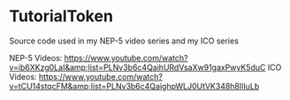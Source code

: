 # TutorialToken
Source code used in my NEP-5 video series and my ICO series

NEP-5 Videos: https://www.youtube.com/watch?v=ib6XKzg0LaI&amp;list=PLNv3b6c4QaihURdVsaXw91gaxPwyK5duC
ICO Videos: https://www.youtube.com/watch?v=tCU14stqcFM&amp;list=PLNv3b6c4QaighpWLJ0UtVK348h8IlIuLb
